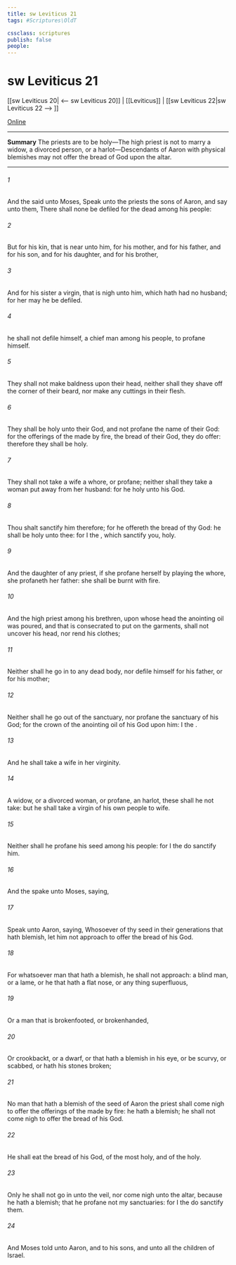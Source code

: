 ```yaml
---
title: sw Leviticus 21
tags: #Scriptures\OldT

cssclass: scriptures
publish: false
people:
---
```


# sw Leviticus 21
[[sw Leviticus 20| <-- sw Leviticus 20]] | [[Leviticus]] | [[sw Leviticus 22|sw Leviticus 22 --> ]]

[Online](https://churchofjesuschrist.org/study/scriptures/ot/lev/21?lang=eng)

---
__Summary__
The priests are to be holy—The high priest is not to marry a widow, a divorced person, or a harlot—Descendants of Aaron with physical blemishes may not offer the bread of God upon the altar.

---
###### 1 
And the  said unto Moses, Speak unto the priests the sons of Aaron, and say unto them, There shall none be defiled for the dead among his people:

###### 2 
But for his kin, that is near unto him,  for his mother, and for his father, and for his son, and for his daughter, and for his brother,

###### 3 
And for his sister a virgin, that is nigh unto him, which hath had no husband; for her may he be defiled.

###### 4 
 he shall not defile himself,  a chief man among his people, to profane himself.

###### 5 
They shall not make baldness upon their head, neither shall they shave off the corner of their beard, nor make any cuttings in their flesh.

###### 6 
They shall be holy unto their God, and not profane the name of their God: for the offerings of the  made by fire,  the bread of their God, they do offer: therefore they shall be holy.

###### 7 
They shall not take a wife  a whore, or profane; neither shall they take a woman put away from her husband: for he  holy unto his God.

###### 8 
Thou shalt sanctify him therefore; for he offereth the bread of thy God: he shall be holy unto thee: for I the , which sanctify you,  holy.

###### 9 
And the daughter of any priest, if she profane herself by playing the whore, she profaneth her father: she shall be burnt with fire.

###### 10 
And  the high priest among his brethren, upon whose head the anointing oil was poured, and that is consecrated to put on the garments, shall not uncover his head, nor rend his clothes;

###### 11 
Neither shall he go in to any dead body, nor defile himself for his father, or for his mother;

###### 12 
Neither shall he go out of the sanctuary, nor profane the sanctuary of his God; for the crown of the anointing oil of his God  upon him: I  the .

###### 13 
And he shall take a wife in her virginity.

###### 14 
A widow, or a divorced woman, or profane,  an harlot, these shall he not take: but he shall take a virgin of his own people to wife.

###### 15 
Neither shall he profane his seed among his people: for I the  do sanctify him.

###### 16 
And the  spake unto Moses, saying,

###### 17 
Speak unto Aaron, saying, Whosoever  of thy seed in their generations that hath  blemish, let him not approach to offer the bread of his God.

###### 18 
For whatsoever man  that hath a blemish, he shall not approach: a blind man, or a lame, or he that hath a flat nose, or any thing superfluous,

###### 19 
Or a man that is brokenfooted, or brokenhanded,

###### 20 
Or crookbackt, or a dwarf, or that hath a blemish in his eye, or be scurvy, or scabbed, or hath his stones broken;

###### 21 
No man that hath a blemish of the seed of Aaron the priest shall come nigh to offer the offerings of the  made by fire: he hath a blemish; he shall not come nigh to offer the bread of his God.

###### 22 
He shall eat the bread of his God,  of the most holy, and of the holy.

###### 23 
Only he shall not go in unto the veil, nor come nigh unto the altar, because he hath a blemish; that he profane not my sanctuaries: for I the  do sanctify them.

###### 24 
And Moses told  unto Aaron, and to his sons, and unto all the children of Israel.

